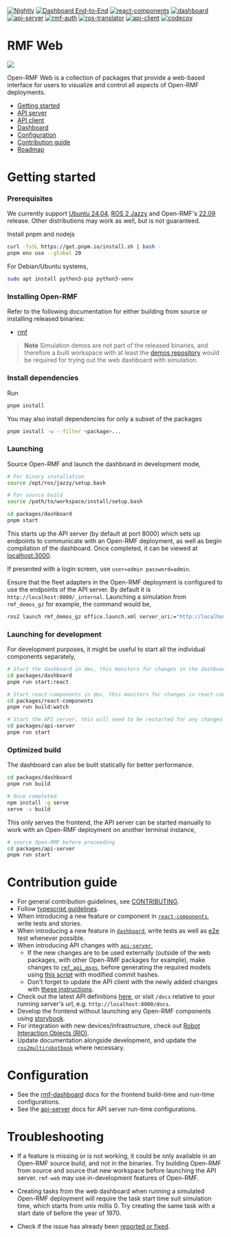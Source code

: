 [![Nightly](https://github.com/open-rmf/rmf-web/actions/workflows/nightly.yml/badge.svg)](https://github.com/open-rmf/rmf-web/actions/workflows/nightly.yml) [![Dashboard End-to-End](https://github.com/open-rmf/rmf-web/actions/workflows/dashboard-e2e.yml/badge.svg)](https://github.com/open-rmf/rmf-web/actions/workflows/dashboard-e2e.yml) [![react-components](https://github.com/open-rmf/rmf-web/workflows/react-components/badge.svg)](https://github.com/open-rmf/rmf-web/actions?query=workflow%3Areact-components+branch%3Amain) [![dashboard](https://github.com/open-rmf/rmf-web/workflows/dashboard/badge.svg)](https://github.com/open-rmf/rmf-web/actions?query=workflow%3Adashboard+branch%3Amain) [![api-server](https://github.com/open-rmf/rmf-web/workflows/api-server/badge.svg)](https://github.com/open-rmf/rmf-web/actions?query=workflow%3Aapi-server+branch%3Amain) [![rmf-auth](https://github.com/open-rmf/rmf-web/actions/workflows/rmf-auth.yml/badge.svg)](https://github.com/open-rmf/rmf-web/actions/workflows/rmf-auth.yml) [![ros-translator](https://github.com/open-rmf/rmf-web/actions/workflows/ros-translator.yml/badge.svg)](https://github.com/open-rmf/rmf-web/actions/workflows/ros-translator.yml) [![api-client](https://github.com/open-rmf/rmf-web/actions/workflows/api-client.yml/badge.svg)](https://github.com/open-rmf/rmf-web/actions/workflows/api-client.yml) [![codecov](https://codecov.io/gh/open-rmf/rmf-web/branch/main/graph/badge.svg)](https://codecov.io/gh/open-rmf/rmf-web)

# RMF Web

![](https://github.com/open-rmf/rmf-web/blob/media/dashboard_office_world.gif)

Open-RMF Web is a collection of packages that provide a web-based interface for users to visualize and control all aspects of Open-RMF deployments.

- [Getting started](#getting-started)
- [API server](packages/api-server)
- [API client](packages/api-client)
- [Dashboard](packages/dashboard)
- [Configuration](#configuration)
- [Contribution guide](#contribution-guide)
- [Roadmap](https://github.com/open-rmf/rmf-web/wiki/Open-RMF-Web-Dashboard)

# Getting started

### Prerequisites

We currently support [Ubuntu 24.04](https://releases.ubuntu.com/noble/), [ROS 2 Jazzy](https://docs.ros.org/en/jazzy/index.html) and Open-RMF's [22.09](https://github.com/open-rmf/rmf/releases/tag/22.09) release. Other distributions may work as well, but is not guaranteed.

Install pnpm and nodejs
```bash
curl -fsSL https://get.pnpm.io/install.sh | bash -
pnpm env use --global 20
```

For Debian/Ubuntu systems,
```bash
sudo apt install python3-pip python3-venv
```

### Installing Open-RMF

Refer to the following documentation for either building from source or installing released binaries:

* [rmf](https://github.com/open-rmf/rmf)

> **Note**
> Simulation demos are not part of the released binaries, and therefore a built workspace with at least the [demos repository](https://github.com/open-rmf/rmf_demos) would be required for trying out the web dashboard with simulation.

### Install dependencies

Run
```bash
pnpm install
```

You may also install dependencies for only a subset of the packages
```bash
pnpm install -w --filter <package>...
```

### Launching

Source Open-RMF and launch the dashboard in development mode,
```bash
# For binary installation
source /opt/ros/jazzy/setup.bash

# For source build
source /path/to/workspace/install/setup.bash

cd packages/dashboard
pnpm start
```

This starts up the API server (by default at port 8000) which sets up endpoints to communicate with an Open-RMF deployment, as well as begin compilation of the dashboard. Once completed, it can be viewed at [localhost:3000](http://localhost:3000).

If presented with a login screen, use `user=admin password=admin`.

Ensure that the fleet adapters in the Open-RMF deployment is configured to use the endpoints of the API server. By default it is `http://localhost:8000/_internal`. Launching a simulation from `rmf_demos_gz` for example, the command would be,

```bash
ros2 launch rmf_demos_gz office.launch.xml server_uri:="http://localhost:8000/_internal"
```

### Launching for development

For development purposes, it might be useful to start all the individual components separately,

```bash
# Start the dashboard in dev, this monitors for changes in the dashboard package and performs rebuilds. A browser refresh is required after all automated builds.
cd packages/dashboard
pnpm run start:react

# Start react-components in dev, this monitors for changes in react-components, which will in turn trigger a re-build in dashboard.
cd packages/react-components
pnpm run build:watch

# Start the API server, this will need to be restarted for any changes to be reflected
cd packages/api-server
pnpm run start
```

### Optimized build

The dashboard can also be built statically for better performance.

```bash
cd packages/dashboard
pnpm run build

# Once completed
npm install -g serve
serve -s build
```

This only serves the frontend, the API server can be started manually to work with an Open-RMF deployment on another terminal instance,

```bash
# source Open-RMF before proceeding
cd packages/api-server
pnpm run start
```

# Contribution guide

* For general contribution guidelines, see [CONTRIBUTING](CONTRIBUTING.md).
* Follow [typescript guidelines](https://basarat.gitbook.io/typescript/styleguide).
* When introducing a new feature or component in [`react-components`](packages/react-components), write tests and stories.
* When introducing a new feature in [`dashboard`](packages/dashboard), write tests as well as [e2e](packages/dashboard-e2e) test whenever possible.
* When introducing API changes with [`api-server`](packages/api-server),
  * If the new changes are to be used externally (outside of the web packages, with other Open-RMF packages for example), make changes to [`rmf_api_msgs`](https://github.com/open-rmf/rmf_api_msgs), before generating the required models using [this script](packages/api-server/generate-models.sh) with modified commit hashes.
  * Don't forget to update the API client with the newly added changes with [these instructions](packages/api-client/README.md/#generating-rest-api-client).
* Check out the latest API definitions [here](https://open-rmf.github.io/rmf-web/), or visit `/docs` relative to your running server's url, e.g. `http://localhost:8000/docs`.
* Develop the frontend without launching any Open-RMF components using [storybook](packages/dashboard/README.md/#storybook).
* For integration with new devices/infrastructure, check out [Robot Interaction Objects (RIO)](https://github.com/open-rmf/rmf-web/wiki/Robot-Interaction-Objects-(RIO)).
* Update documentation alongside development, and update the [`ros2multirobotbook`](https://osrf.github.io/ros2multirobotbook) where necessary.

# Configuration

* See the [rmf-dashboard](packages/dashboard/README.md#configuration) docs for the frontend build-time and run-time configurations.
* See the [api-server](packages/api-server/README.md#configuration) docs for API server run-time configurations.

# Troubleshooting

* If a feature is missing or is not working, it could be only available in an Open-RMF source build, and not in the binaries. Try building Open-RMF from source and source that new workspace before launching the API server. `rmf-web` may use in-development features of Open-RMF.

* Creating tasks from the web dashboard when running a simulated Open-RMF deployment will require the task start time suit simulation time, which starts from unix millis 0. Try creating the same task with a start date of before the year of 1970.

* Check if the issue has already been [reported or fixed](https://github.com/open-rmf/rmf-web/issues).
